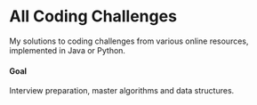 # All Coding Challenges

My solutions to coding challenges from various online resources, implemented in Java or Python.

#### Goal

Interview preparation, master algorithms and data structures.
